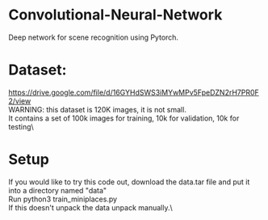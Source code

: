# Convolutional-Neural-Network
Deep network for scene recognition using Pytorch.

# Dataset:
https://drive.google.com/file/d/16GYHdSWS3iMYwMPv5FpeDZN2rH7PR0F2/view \
WARNING: this dataset is 120K images, it is not small.\
It contains a set of 100k images for training, 10k for validation, 10k for testing\

# Setup
If you would like to try this code out, download the data.tar file and put it into a directory named "data"\
Run python3 train_miniplaces.py\
If this doesn't unpack the data unpack manually.\
